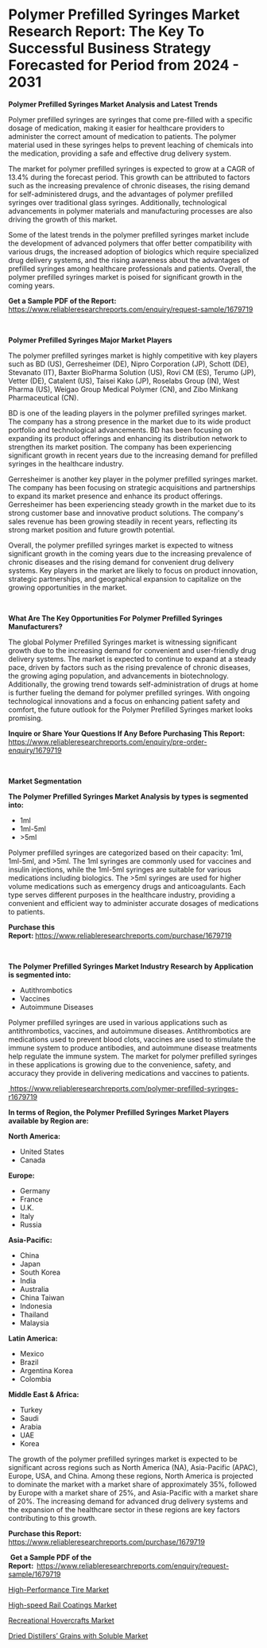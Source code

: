 <p><h1>Polymer Prefilled Syringes Market Research Report: The Key To Successful Business Strategy Forecasted for Period from 2024 - 2031</h1></p><p><strong>Polymer Prefilled Syringes Market Analysis and Latest Trends</strong></p>
<p><p>Polymer prefilled syringes are syringes that come pre-filled with a specific dosage of medication, making it easier for healthcare providers to administer the correct amount of medication to patients. The polymer material used in these syringes helps to prevent leaching of chemicals into the medication, providing a safe and effective drug delivery system.</p><p>The market for polymer prefilled syringes is expected to grow at a CAGR of 13.4% during the forecast period. This growth can be attributed to factors such as the increasing prevalence of chronic diseases, the rising demand for self-administered drugs, and the advantages of polymer prefilled syringes over traditional glass syringes. Additionally, technological advancements in polymer materials and manufacturing processes are also driving the growth of this market.</p><p>Some of the latest trends in the polymer prefilled syringes market include the development of advanced polymers that offer better compatibility with various drugs, the increased adoption of biologics which require specialized drug delivery systems, and the rising awareness about the advantages of prefilled syringes among healthcare professionals and patients. Overall, the polymer prefilled syringes market is poised for significant growth in the coming years.</p></p>
<p><strong>Get a Sample PDF of the Report:&nbsp;</strong> <a href="https://www.reliableresearchreports.com/enquiry/request-sample/1679719">https://www.reliableresearchreports.com/enquiry/request-sample/1679719</a></p>
<p>&nbsp;</p>
<p><strong>Polymer Prefilled Syringes Major Market Players</strong></p>
<p><p>The polymer prefilled syringes market is highly competitive with key players such as BD (US), Gerresheimer (DE), Nipro Corporation (JP), Schott (DE), Stevanato (IT), Baxter BioPharma Solution (US), Rovi CM (ES), Terumo (JP), Vetter (DE), Catalent (US), Taisei Kako (JP), Roselabs Group (IN), West Pharma (US), Weigao Group Medical Polymer (CN), and Zibo Minkang Pharmaceutical (CN).</p><p>BD is one of the leading players in the polymer prefilled syringes market. The company has a strong presence in the market due to its wide product portfolio and technological advancements. BD has been focusing on expanding its product offerings and enhancing its distribution network to strengthen its market position. The company has been experiencing significant growth in recent years due to the increasing demand for prefilled syringes in the healthcare industry.</p><p>Gerresheimer is another key player in the polymer prefilled syringes market. The company has been focusing on strategic acquisitions and partnerships to expand its market presence and enhance its product offerings. Gerresheimer has been experiencing steady growth in the market due to its strong customer base and innovative product solutions. The company's sales revenue has been growing steadily in recent years, reflecting its strong market position and future growth potential.</p><p>Overall, the polymer prefilled syringes market is expected to witness significant growth in the coming years due to the increasing prevalence of chronic diseases and the rising demand for convenient drug delivery systems. Key players in the market are likely to focus on product innovation, strategic partnerships, and geographical expansion to capitalize on the growing opportunities in the market.</p></p>
<p>&nbsp;</p>
<p><strong>What Are The Key Opportunities For Polymer Prefilled Syringes Manufacturers?</strong></p>
<p><p>The global Polymer Prefilled Syringes market is witnessing significant growth due to the increasing demand for convenient and user-friendly drug delivery systems. The market is expected to continue to expand at a steady pace, driven by factors such as the rising prevalence of chronic diseases, the growing aging population, and advancements in biotechnology. Additionally, the growing trend towards self-administration of drugs at home is further fueling the demand for polymer prefilled syringes. With ongoing technological innovations and a focus on enhancing patient safety and comfort, the future outlook for the Polymer Prefilled Syringes market looks promising.</p></p>
<p><strong>Inquire or Share Your Questions If Any Before Purchasing This Report:</strong> <a href="https://www.reliableresearchreports.com/enquiry/pre-order-enquiry/1679719">https://www.reliableresearchreports.com/enquiry/pre-order-enquiry/1679719</a></p>
<p>&nbsp;</p>
<p><strong>Market Segmentation</strong></p>
<p><strong>The Polymer Prefilled Syringes Market Analysis by types is segmented into:</strong></p>
<p><ul><li>1ml</li><li>1ml-5ml</li><li>>5ml</li></ul></p>
<p><p>Polymer prefilled syringes are categorized based on their capacity: 1ml, 1ml-5ml, and >5ml. The 1ml syringes are commonly used for vaccines and insulin injections, while the 1ml-5ml syringes are suitable for various medications including biologics. The >5ml syringes are used for higher volume medications such as emergency drugs and anticoagulants. Each type serves different purposes in the healthcare industry, providing a convenient and efficient way to administer accurate dosages of medications to patients.</p></p>
<p><strong>Purchase this Report:&nbsp;</strong><a href="https://www.reliableresearchreports.com/purchase/1679719">https://www.reliableresearchreports.com/purchase/1679719</a></p>
<p>&nbsp;</p>
<p><strong>The Polymer Prefilled Syringes Market Industry Research by Application is segmented into:</strong></p>
<p><ul><li>Autithrombotics</li><li>Vaccines</li><li>Autoimmune Diseases</li></ul></p>
<p><p>Polymer prefilled syringes are used in various applications such as antithrombotics, vaccines, and autoimmune diseases. Antithrombotics are medications used to prevent blood clots, vaccines are used to stimulate the immune system to produce antibodies, and autoimmune disease treatments help regulate the immune system. The market for polymer prefilled syringes in these applications is growing due to the convenience, safety, and accuracy they provide in delivering medications and vaccines to patients.</p></p>
<p><a href="https://www.reliableresearchreports.com/polymer-prefilled-syringes-r1679719">&nbsp;https://www.reliableresearchreports.com/polymer-prefilled-syringes-r1679719</a></p>
<p><strong>In terms of Region, the Polymer Prefilled Syringes Market Players available by Region are:</strong></p>
<p>
    <p> <strong> North America: </strong>
        <ul>
            <li>United States</li>
            <li>Canada</li>
        </ul>
        </p> 
    <p> <strong> Europe: </strong>
        <ul>
            <li>Germany</li>
            <li>France</li>
            <li>U.K.</li>
            <li>Italy</li>
            <li>Russia</li>
        </ul>
        </p> 
    <p> <strong> Asia-Pacific: </strong>
        <ul>
            <li>China</li>
            <li>Japan</li>
            <li>South Korea</li>
            <li>India</li>
            <li>Australia</li>
            <li>China Taiwan</li>
            <li>Indonesia</li>
            <li>Thailand</li>
            <li>Malaysia</li>
        </ul>
        </p> 
    <p> <strong> Latin America: </strong>
        <ul>
            <li>Mexico</li>
            <li>Brazil</li>
            <li>Argentina Korea</li>
            <li>Colombia</li>
        </ul>
        </p> 
    <p> <strong> Middle East & Africa: </strong>
        <ul>
            <li>Turkey</li>
            <li>Saudi</li>
            <li>Arabia</li>
            <li>UAE</li>
            <li>Korea</li>
        </ul>
    </p>
    </p>
<p><p>The growth of the polymer prefilled syringes market is expected to be significant across regions such as North America (NA), Asia-Pacific (APAC), Europe, USA, and China. Among these regions, North America is projected to dominate the market with a market share of approximately 35%, followed by Europe with a market share of 25%, and Asia-Pacific with a market share of 20%. The increasing demand for advanced drug delivery systems and the expansion of the healthcare sector in these regions are key factors contributing to this growth.</p></p>
<p><strong>Purchase this Report: </strong><a href="https://www.reliableresearchreports.com/purchase/1679719">https://www.reliableresearchreports.com/purchase/1679719</a></p>
<p>&nbsp;<strong>Get a Sample PDF of the Report:&nbsp;&nbsp;</strong><a href="https://www.reliableresearchreports.com/enquiry/request-sample/1679719">https://www.reliableresearchreports.com/enquiry/request-sample/1679719</a></p>
<p><strong></strong></p>
<p><p><a href="https://github.com/Barnes1Glenda/Market-Research-Report-List-1/blob/main/high-performance-tire-market.md">High-Performance Tire Market</a></p><p><a href="https://github.com/solomonbode854/Market-Research-Report-List-1/blob/main/high-speed-rail-coatings-market.md">High-speed Rail Coatings Market</a></p><p><a href="https://medium.com/@obiemante_40648/recreational-hovercrafts-market-size-share-trends-analysis-report-by-end-use-tourist-racing-af47f3682545">Recreational Hovercrafts Market</a></p><p><a href="https://medium.com/@soloncarter54/dried-distillers-grains-with-soluble-market-a-global-and-regional-analysis-focus-on-end-user-4fb12ab81843">Dried Distillers’ Grains with Soluble Market</a></p></p>